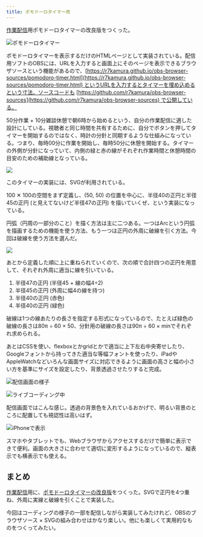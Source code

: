 ```yaml
---
title: ポモドーロタイマー改
---
```

[作業配信](https://www.youtube.com/c/r7kamura)用ポモドーロタイマーの改良版をつくった。

![](https://lh4.googleusercontent.com/lF-Yqnw37NU0jfFoQpjRsoH0TQZ5Si9Fx2xQTTOY6rRIVzAzTm6Ptad7fWMOZ4ydsjCqNH6y_cYC8n4I0V-atQK-5hs1IQ0jQDafD_TT9_yq6qm_wYW7zRRAk2Dg6nfAtTnBdby1mksLgT7QDAdyVN4bTlDYvv-wvBMe0XVIZPBRI-9j2wrNzR97y9EJLA "ポモドーロタイマー")

ポモドーロタイマーを表示するだけのHTMLページとして実装されている。配信用ソフトのOBSには、URLを入力すると画面上にそのページを表示できるブラウザソースという機能があるので、[https://r7kamura.github.io/obs-browser-sources/pomodoro-timer.html](https://r7kamura.github.io/obs-browser-sources/pomodoro-timer.html) というURLを入力するとタイマーを埋め込めるという寸法。ソースコードも [https://github.com/r7kamura/obs-browser-sources](https://github.com/r7kamura/obs-browser-sources) で公開している。

50分作業 + 10分雑談休憩で朝6時から始めるという、自分の作業配信に適した設計にしている。視聴者と同じ時間を共有するために、自分でボタンを押してタイマーを開始するのではなく、時計の分針と同期するような仕組みになっている。つまり、毎時00分に作業を開始し、毎時50分に休憩を開始する。タイマーの外側が分針になっていて、内側の緑と赤の線がそれぞれ作業時間と休憩時間の目安のための補助線となっている。

![](https://lh4.googleusercontent.com/wXeTOXDjFaxqW03dzEjhVs4owIpJIK7nHrrWHAMKZ1giKk271qtUzYafArG_AmlEmj_huh8TSpY4-WhLtnK_Z0RtQjWfBk4PdvO3Sx8ahXlHOh5aF0NDchLtVy13lDTknevalYAol8IRM8hshuoMgJDwkNUr5mcQh9_6PjYVKrUEFlmLOV0y3LMTS3iUNg)

このタイマーの実装には、SVGが利用されている。

100 ✕ 100の空間をまず定義し、(50, 50) の位置を中心に、半径40の正円と半径45の正円 (と見えてないけど半径47の正円) を描いていくぜ、という実装になっている。

円弧（円周の一部分のこと）を描く方法は主に二つある。一つはArcという円弧を描画するための機能を使う方法、もう一つは正円の外周に破線を引く方法。今回は破線を使う方法を選んだ。

![](https://lh4.googleusercontent.com/-jmZbfixz299KJ02La9iz8LhnneOcUIpd63zALnbB8OLA7YfRWvNaZ9Vy1m2t9ELmfEE5A4jhf5YIIzWSw4pzJgyjoeSEbrlB-i2Q2hSDEhmIH1oFImSMqnNXBLSy_aFQCnRh8wyArYljE1By5a5roSwHDO6LDcevtR2nuSpagghwGBdLLlopx-T3N8Twg)

あとから定義した順に上に重ねられていくので、次の順で合計四つの正円を用意して、それぞれ外周に適当に線を引いている。

1.  半径47の正円 (半径45 + 線の幅4÷2)
2.  半径45の正円 (外周に幅4の線を持つ)
3.  半径40の正円 (赤色)
4.  半径40の正円 (緑色)

破線は1つの線あたりの長さを指定する形式になっているので、たとえば緑色の破線の長さは80π ÷ 60 × 50、分針用の破線の長さは90π ÷ 60 × minでそれぞれ求められる。

あとはCSSを使い、flexboxとかgridとかで適当に上下左右中央寄せしたり、Googleフォントから持ってきた適当な等幅フォントを使ったり、iPadやAppleWatchなどいろんな画面サイズに対応できるように画面の高さと幅の小さい方を基準にサイズを設定したり、背景透過させたりすると完成。

![](https://lh5.googleusercontent.com/w5sJj5XbpgvQEZDEtk2XnrDMWvDvYEU3yz-2VMwnbxXsjjxjeVI6oVrErIqS4kmFncMrTnIDQiaaKvMDJMdWVsDimfS__NcyxaVMZWB8t3prf8V2A0z-c3XJDvP9V_9DJwxoYzSCsKAXyB-h-2vWKEszcgwc2Z2jeZG0GyYsZURaKamXqUmap6NLx0RGmQ "配信画面の様子")

![](https://lh3.googleusercontent.com/y8bTVRZMAmvzaFqw5I-LiUsPYuC3-cEyALwsg5h73BHHvU7_yvLj_ZlvlvI3rHVj6exuPYIGnPXuR0E2RkhOMLe-NroBJ86Nrx8VS_iPHjADGOND57jtsjeNbOBvC8Ixc8x6tVlamflW_9q2bNbQJkSx_pBD0PeK2oN4RfIO8WBLyL-QlUfvco3h2YfQ2A "ライブコーディング中")

配信画面ではこんな感じ。透過の背景色を入れているおかげで、明るい背景のところに配置しても視認性は高いはず。

![](https://lh3.googleusercontent.com/Ej5gJZtVRBUia93wnsGVlcMVhuPyHUyGR9nCOP5vsybvETFH5jztyOlvnPMhRiFp5nzCh3atR2O6L5KIXH2X5cmH8sGnkbPdZVTdaVL39SunNt1j-FndgwawW5n98oyL18nPXjxtV7v6IWA3hyTVJWCBfmmRp8_pt0bOUCcPZLmVI4U2WNM1HgIn4VFPag "iPhoneで表示")

スマホやタブレットでも、Webブラウザからアクセスするだけで簡単に表示できて便利。画面の大きさに合わせて適切に変形するようになっているので、縦表示でも横表示でも使える。

まとめ
---

[作業配信](https://www.youtube.com/c/r7kamura)用に、[ポモドーロタイマーの改良版](https://github.com/r7kamura/obs-browser-sources)をつくった。SVGで正円を4つ重ね、外周に実線と破線を引くことで実装した。

今回はコーディングの様子の一部を配信しながら実装してみたけれど、OBSのブラウザソース × SVGの組み合わせはかなり楽しい。他にも楽しくて実用的なものをつくってみたい。
